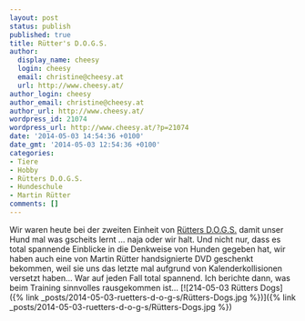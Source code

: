 ```yaml
---
layout: post
status: publish
published: true
title: Rütter's D.O.G.S.
author:
  display_name: cheesy
  login: cheesy
  email: christine@cheesy.at
  url: http://www.cheesy.at/
author_login: cheesy
author_email: christine@cheesy.at
author_url: http://www.cheesy.at/
wordpress_id: 21074
wordpress_url: http://www.cheesy.at/?p=21074
date: '2014-05-03 14:54:36 +0100'
date_gmt: '2014-05-03 12:54:36 +0100'
categories:
- Tiere
- Hobby
- Rütters D.O.G.S.
- Hundeschule
- Martin Rütter
comments: []
---
```

Wir waren heute bei der zweiten Einheit von [Rütters D.O.G.S.](http://www.ruetters-dogs.de/) damit unser Hund mal was gscheits lernt ... naja oder wir halt.
Und nicht nur, dass es total spannende Einblicke in die Denkweise von Hunden gegeben hat, wir haben auch eine von Martin Rütter handsignierte DVD geschenkt bekommen, weil sie uns das letzte mal aufgrund von Kalenderkollisionen versetzt haben...
War auf jeden Fall total spannend. Ich berichte dann, was beim Training sinnvolles rausgekommen ist...
[![214-05-03 Rütters Dogs]({% link _posts/2014-05-03-ruetters-d-o-g-s/Rütters-Dogs.jpg %})]({% link _posts/2014-05-03-ruetters-d-o-g-s/Rütters-Dogs.jpg %})
